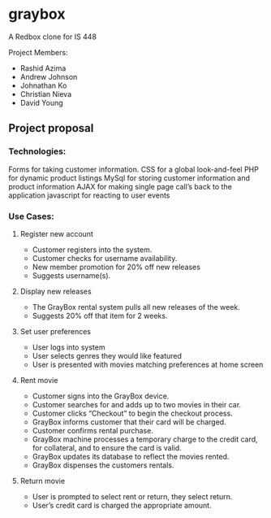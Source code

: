 # graybox

A Redbox clone for IS 448

Project Members: 

* Rashid Azima
* Andrew Johnson
* Johnathan Ko
* Christian Nieva
* David Young


## Project proposal
### Technologies:
Forms for taking customer information.
CSS for a global look-and-feel
PHP for dynamic product listings
MySql for storing customer information and product information
AJAX for making single page call’s back to the application
javascript for reacting to user events

### Use Cases:

1. Register new account
   * Customer registers into the system.
   * Customer checks for username availability.
   * New member promotion for 20% off new releases
   * Suggests username(s).

2. Display new releases
   * The GrayBox rental system pulls all new releases of the week.
   * Suggests 20% off that item for 2 weeks.

3. Set user preferences
   * User logs into system
   * User selects genres they would like featured
   * User is presented with movies matching preferences at home screen

4. Rent movie
   * Customer signs into the GrayBox device.
   * Customer searches for and adds up to two movies in their car.
   * Customer clicks “Checkout” to begin the checkout process.
   * GrayBox informs customer that their card will be charged.
   * Customer confirms rental purchase.
   * GrayBox machine processes a temporary charge to the credit card, for collateral, and to ensure the card is valid.
   * GrayBox updates its database to reflect the movies rented.
   * GrayBox dispenses the customers rentals.

5. Return movie
   * User is prompted to select rent or return, they select return.
   * User’s credit card is charged the appropriate amount.
